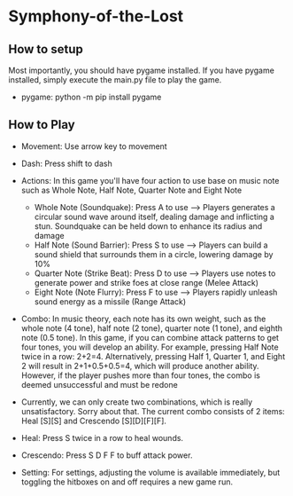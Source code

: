 # Symphony-of-the-Lost

## How to setup
Most importantly, you should have pygame installed. If you have pygame installed, simply execute the main.py file to play the game.
- pygame: python -m pip install pygame

## How to Play
- Movement: Use arrow key to movement
- Dash: Press shift to dash
- Actions: In this game you'll have four action to use base on music note such as Whole Note, Half Note, Quarter Note and Eight Note
  - Whole Note (Soundquake): Press A to use --> Players generates a circular sound wave around itself, dealing damage and inflicting a stun. Soundquake can be held down to enhance its radius and damage
  - Half Note (Sound Barrier): Press S to use --> Players can build a sound shield that surrounds them in a circle, lowering damage by 10%
  - Quarter Note (Strike Beat): Press D to use --> Players use notes to generate power and strike foes at close range (Melee Attack)
  - Eight Note (Note Flurry): Press F to use --> Players rapidly unleash sound energy as a missile (Range Attack)
 
- Combo: In music theory, each note has its own weight, such as the whole note (4 tone), half note (2 tone), quarter note (1 tone), and eighth note (0.5 tone). In this game, if you can combine attack patterns to get four tones, you will develop an ability. For example, pressing Half Note twice in a row: 2+2=4. Alternatively, pressing Half 1, Quarter 1, and Eight 2 will result in 2+1+0.5+0.5=4, which will produce another ability. However, if the player pushes more than four tones, the combo is deemed unsuccessful and must be redone

- Currently, we can only create two combinations, which is really unsatisfactory. Sorry about that. The current combo consists of 2 items: Heal [S][S] and Crescendo [S][D][F][F].
- Heal: Press S twice in a row to heal wounds.
- Crescendo: Press S D F F to buff attack power.

- Setting: For settings, adjusting the volume is available immediately, but toggling the hitboxes on and off requires a new game run.


